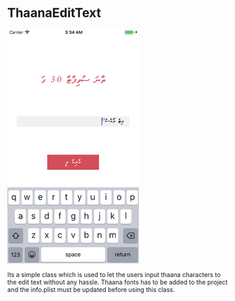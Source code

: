 # ThaanaEditText

<img src="screenshots/screenshot.png" width="300" />


Its a simple class which is used to let the users input thaana characters to the edit text without any hassle. Thaana fonts has to be added
to the project and the info.plist must be updated before using this class.
